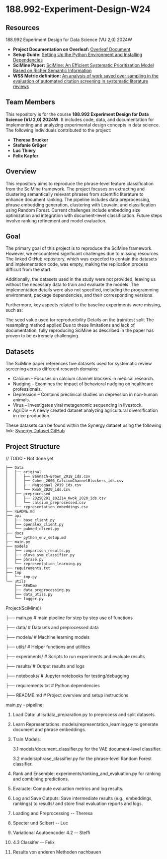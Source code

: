 # 188.992-Experiment-Design-W24

## Resources

188.992 Experiment Design for Data Science (VU 2,0) 2024W

- **Project Documentation on Overleaf:** [Overleaf Document](https://www.overleaf.com/project/67754981243b583663860790)
- **Setup Guide:** [Setting Up the Python Environment and Installing Dependencies](docs/python_env_setup.md)
- **SciMine Paper:** [SciMine: An Efficient Systematic Prioritization Model Based on Richer Semantic Information](https://dl.acm.org/doi/10.1145/3539618.3591764)
- **WSS Metric definition:** [An analysis of work saved over sampling in the evaluation of automated citation screening in systematic literature reviews](https://www.sciencedirect.com/science/article/pii/S2667305323000182?ref=pdf_download&fr=RR-2&rr=90b1528aca755ae8)

## Team Members

This repository is for the course **188.992 Experiment Design for Data Science (VU 2,0) 2024W**. It includes code, data, and documentation for implementing and analyzing experimental design concepts in data science.
The following individuals contributed to the project:

- **Theresa Brucker**
- **Stefanie Gröger**
- **Luc Thiery**
- **Felix Kapfer**

## Overview

This repository aims to reproduce the phrase-level feature classification from the SciMine framework. The project focuses on extracting and clustering semantically relevant phrases from scientific literature to enhance document ranking. The pipeline includes data preprocessing, phrase embedding generation, clustering with Louvain, and classification using Random Forest. Current challenges include embedding size optimization and integration with document-level classification. Future steps involve ranking refinement and model evaluation.

## Goal

The primary goal of this project is to reproduce the SciMine framework. However, we encountered significant challenges due to missing resources. The linked GitHub repository, which was expected to contain the datasets and implementation code, was empty, making the replication process difficult from the start.

Additionally, the datasets used in the study were not provided, leaving us without the necessary data to train and evaluate the models. The implementation details were also not specified, including the programming environment, package dependencies, and their corresponding versions.

Furthermore, key aspects related to the baseline experiments were missing, such as:

The seed value used for reproducibility
Details on the train/test split
The resampling method applied
Due to these limitations and lack of documentation, fully reproducing SciMine as described in the paper has proven to be extremely challenging.

## Datasets

The SciMine paper references five datasets used for systematic review screening across different research domains:

- Calcium – Focuses on calcium channel blockers in medical research.
- Nudging – Examines the impact of behavioral nudging on healthcare professionals.
- Depression – Contains preclinical studies on depression in non-human animals.
- Virus – Investigates viral metagenomic sequencing in livestock.
- AgriDiv – A newly created dataset analyzing agricultural diversification in rice production.

These datasets can be found within the Synergy dataset using the following link: [Synergy Dataset GitHub](https://github.com/asreview/synergy-dataset)

## Project Structure
// TODO - Not done yet
```text
├── Data
│   ├── original
│   │   ├── Bannach-Brown_2019_ids.csv
│   │   ├── Cohen_2006_CalciumChannelBlockers_ids.csv
│   │   ├── Nagtegaal_2019_ids.csv
│   │   └── Kwok_2020_ids.csv
│   ├── preprocessed
│   │   ├── 20250201_102214_Kwok_2020_ids.csv
│   │   └── calcium_preprocessed.csv
│   └── representation_embeddings.csv
├── README.md
├── api
│   ├── base_client.py
│   ├── openalex_client.py
│   └── pubmed_client.py
├── docs
│   └── python_env_setup.md
├── main.py
├── models
│   ├── comparison_results.py
│   ├── glove_svm_classifier.py
│   ├── phrase.py
│   └── representation_learning.py
├── requirements.txt
├── tmp
│   └── tmp.py
└── utils
    ├── READme
    ├── data_preprocessing.py
    ├── data_utils.py
    └── logger.py

```















Project(SciMine)/

├── main.py              # main pipeline for step by step use of functions

├── data/                # Datasets and preprocessed data

├── models/              # Machine learning models

├── utils/               # Helper functions and utilities

├── experiments/         # Scripts to run experiments and evaluate results

├── results/             # Output results and logs

├── notebooks/           # Jupyter notebooks for testing/debugging

├── requirements.txt     # Python dependencies

├── README.md            # Project overview and setup instructions


main.py - pipeline:
1. Load Data: utils/data_preparation.py to preprocess and split datasets.
2. Learn Representations: models/representation_learning.py to generate document and phrase embeddings.
3. Train Models:
   
    3.1 models/document_classifier.py for the VAE document-level classifier.

    3.2 models/phrase_classifier.py for the phrase-level Random Forest classifier.
   
4. Rank and Ensemble: experiments/ranking_and_evaluation.py for ranking and combining predictions.
5. Evaluate: Compute evaluation metrics and log results.
6. Log and Save Outputs: Save intermediate results (e.g., embeddings, rankings) to results/ and store final evaluation reports and logs.


1. Loading and Preprocessing -- Theresa
2. Specter und Scibert -- Luc
3.  Variational Aoutoencoder 4.2 -- Steffi
4.  4.3 Classifer -- Felix
5.  Results von anderen Methoden nachbauen 

